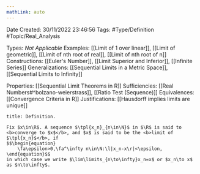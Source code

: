 ```yaml
---
mathLink: auto
---
```


<div class="topSpace"></div>

Date Created: 30/11/2022 23:46:56
Tags: #Type/Definition #Topic/Real_Analysis

Types: <i>Not Applicable</i>
Examples: [[Limit of 1 over linear]], [[Limit of geometric]], [[Limit of nth root of real]], [[Limit of nth root of n]]
Constructions: [[Euler's Number]], [[Limit Superior and Inferior]], [[Infinite Series]]
Generalizations: [[Sequential Limits in a Metric Space]], [[Sequential Limits to Infinity]]

Properties: [[Sequential Limit Theorems in R]]
Sufficiencies: [[Real Numbers#^bolzano-weierstrass]], [[Ratio Test (Sequence)]]
Equivalences: [[Convergence Criteria in R]]
Justifications: [[Hausdorff implies limits are unique]]

``` ad-Definition
title: Definition.

Fix $x\in\R$. A sequence $\tpl{x_n}_{n\in\N}$ in $\R$ is said to <b>converge to $x$</b>, and $x$ is said to be the <b>limit of $\tpl{x_n}$</b>, if
$$\begin{equation}
    \fa\epsilon>0,\fa^\infty n\in\N:\l|x_n-x\r|<\epsilon,
\end{equation}$$
in which case we write $\lim\limits_{n\to\infty}x_n=x$ or $x_n\to x$ as $n\to\infty$.

```
